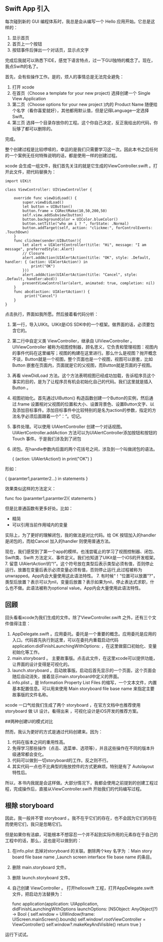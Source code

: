 ## Swift App 引入

每次碰到新的 GUI 编程体系时，我总是会从编写一个 Hello 应用开始。它总是这样的：

1. 显示首页
2. 首页上一个按钮
3. 按钮事件后弹出一个对话页，显示点文字

完成后我就可以熟悉下IDE，感觉下语言特点，过一下GUI独特的概念了。现在，我点Swift的名了。

首先，会有些操作工作。是的，烦人的事情总是无法完全避免：

1. 打开 xcode 
2. 在首页（Choose a template for your new project) 选择创建一个 Single View Application
3. 第二页（Choose options for your new project )内的 Product Name 随便给个名字（看你喜爱就好），其他都用默认值，但是记得Language一定选择Swift。
4. 第三页 选择一个目录存放你的工程。这个你自己决定，反正我给出的代码，你玩够了都可以删除的。 

完成。

整个创建过程是比较啰嗦的，幸运的是我们只需要学习这一次。因此本书之后任何的一个案例无任何特殊说明的话，都是使用一样的创建过程。

xcode 会生成一组文件，我们首先关注的就是它生成的ViewController.swift 。打开此文件，把代码替换为：

	import UIKit
	
	class ViewController: UIViewController {
	
	    override func viewDidLoad() {
	        super.viewDidLoad()
	        let button = UIButton()
	        button.frame = CGRectMake(10,50,200,50)
	        self.view.addSubview(button)
	        button.backgroundColor = UIColor.blueColor()
	        button.setTitle("who am i ? ", forState: .Normal)
	        button.addTarget(self, action: "clickme:", forControlEvents: .TouchDown)
	    }
	    func clickme(sender:UIButton!){
	        let alert = UIAlertController(title: "Hi", message: "I am message", preferredStyle:.Alert)
	        // Closure
	        alert.addAction(UIAlertAction(title: "OK", style: .Default, handler: { (action: UIAlertAction!) in
	            print("OK")
	        }))
	        alert.addAction(UIAlertAction(title: "Cancel", style: .Default, handler:abcd))
	        presentViewController(alert, animated: true, completion: nil)
	    }
	    func abcd(action: UIAlertAction!) {
	         print("Cancel")
	    }
	}

点击执行，界面如我所愿。然后接着看代码分析：

1. 第一行，导入UIKit。UIKit是iOS SDK中的一个框架。做界面的话，必须要包含它的。
2. 第二行中自定义类 ViewController，继承自 UIViewController 。UIViewController 被称为视图控制器，顾名思义，它负责和管理视图：视图内的事件代码在这里编写；视图的构建在这里进行。那么什么是视图？抛开概念不谈，Button就是一个视图，整个页面也是一个视图，视图可以嵌套，比如Button 嵌套在页面内，页面就是它的父视图，而Button就是页面的子视图。
3. 再看 viewDidLoad 方法。这个方法表明视图已经成功加载，告诉程序员这个事实的目的，是为了让程序员有机会初始化自己的代码。我们这里就是插入Button 。
4. 视图初始化。首先通过UIButton() 构造函数创建一个Button的实例，然后通过.frame 设置相对父视图的位置和大小、设置背景色、设置Button文字、以及添加目标事件。添加目标事件中比较特别的是名为action的参数，指定的方法名字必须后面跟着一个”：“。切记。
5. 事件处理。可以使用 UIAlertController 创建一个对话视图。UIAlertController.addAction 方法可以为UIAlertController添加按钮和按钮的Touch 事件。于是我们涉及到了闭包
6. 闭包。在handle参数内后面的两个花括号之间，涉及到一个叫做闭包的语法。

	 { (action: UIAlertAction!) in
		            print("OK")    }

形如：

{ (paramter1,paramter2...) in statements }

效果类似这样的方法定义：

func foo (paramter1,paramter2){
  statements 
}

但是比普通函数有更多好处。比如：

- 精简
-  可以引用当前作用域内的变量

实际上，为了更好的理解闭包，我的做法是对比代码。给 OK 按钮加入的handler是闭包的，而给Cancel 加入的handler 则使用普通方法。

现在，我们感受到了第一个app的模样。也浅尝辄止的学习了视图控制器、闭包、Swift类、Swift 
方法定义、事件定义。我们也知道了UIKit是一个iOS的开发框架。
7. 留意 UIAlertAction!的“!”。这个符号放在类型后表示类型必须有值，否则停止运行。放置在变量后表示必须变量必须有值，否则停止运行,此过程被称为unwrapped。App内会大量使用这此语法特性。
7. 有时候“！”位置可以放置"?"，类型后放置？表示可以为nil，变量后放置？表示如果为nil，停止表达式求职，什么也不做。此语法被称为optional value。App内会大量使用此语法特性。

## 回顾

回头看看xcode为我们生成的文件。除了ViewController.swift 之外，还有三个文件值得注意：

1.  AppDelegate.swift 。应用委托。委托是一个重要的概念。应用委托是应用的入口。代码首先执行到这里，可以在委托内重载启动代码application:didFinishLaunchingWithOptions: ，在这里做窗口初始化、变量初始化等工作。
2.  main.storyboard 。  主要故事版。点击此文件，在这里xcode可以提供功能，让界面的设计变得是可视化的。
3.  launch.storyboard 。启动故事版。启动后首先显示的一个页面，这个页面会随后自动消失，接着显示main.storyboard中定义的界面。
4. info.plist 。是 Information Property List Files 的缩写，一个文本文件，内置基本配置信息。可以用来使用 Main storyboard file base name 来指定主要故事版的文件名称。

xcode 一口气给我们生成了两个 storyboard ，在官方文档中也推荐使用 storyboard  做 UI 设计。看得出来 ，可视化设计是iOS开发的推荐方案。

##两种创建UI的模式对比

然而，我认为更好的方式是通过代码创建来。因为：

1. 代码在版本之间的重用性高。
2. 免得学习那些操作（点击、选菜单、选项等），并且这些操作在不同的版本升级通常都会变化。
3. 代码可以做到一切storyboard的工作。反之则不行。
4. 其实代码一点也不比典型的拖放控件的方式更麻烦。特别是有了 Autolayout 特性后。

所以，本书内我就是会这样做。大部分情况下，我都会使用之前提到的创建工程过程，完成操作后，直接从ViewController.swift 开始我们的代码编写过程。

## 根除 storyboard 

因此，我一般并不管 storyboard 。我不在乎它们的存在，也不会因为它们的存在而使用它们，我只是忽略它们。

但是如果你有洁癖，可能根本不想容忍一个并不起到实际作用的元素存在于自己的工程中的话，那么，这也是可以做到的：

1.  在info.plist 去掉对storyboard 的关联。删除两个key 名字为 ：Main story board file base name ,Launch screen interface file base name 的条目。
2.  删除 main.storyboard 文件。  
3.  删除 launch.storyboard 文件。
3.  自己创建 ViewController 。
打开helloswift 工程，打开AppDelegate.swift 文件，把启动方法替换为：

	 func application(application: UIApplication, didFinishLaunchingWithOptions launchOptions: [NSObject: AnyObject]?) -> Bool {
	        self.window = UIWindow(frame: UIScreen.mainScreen().bounds)
	        self.window!.rootViewController = ViewController()
	        self.window?.makeKeyAndVisible()
	        return true
	    }

运行下试试。


